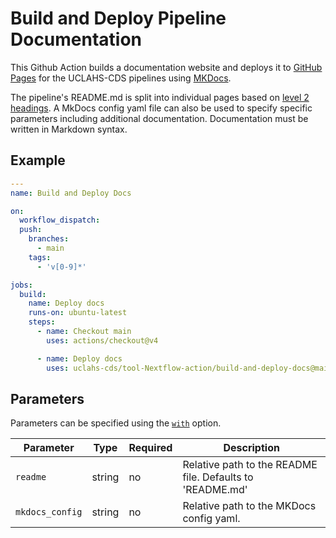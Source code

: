 # Build and Deploy Pipeline Documentation

This Github Action builds a documentation website and deploys it to [GitHub Pages](https://pages.github.com/) for the UCLAHS-CDS pipelines using [MKDocs](https://www.mkdocs.org/).

The pipeline's README.md is split into individual pages based on [level 2 headings](https://www.markdownguide.org/basic-syntax/#headings). A MkDocs config yaml file can also be used to specify specific parameters including additional documentation. Documentation must be written in Markdown syntax.

## Example

```yaml
---
name: Build and Deploy Docs

on:
  workflow_dispatch:
  push:
    branches:
      - main
    tags:
      - 'v[0-9]*'

jobs:
  build:
    name: Deploy docs
    runs-on: ubuntu-latest
    steps:
      - name: Checkout main
        uses: actions/checkout@v4

      - name: Deploy docs
        uses: uclahs-cds/tool-Nextflow-action/build-and-deploy-docs@main
```

## Parameters

Parameters can be specified using the [`with`](https://docs.github.com/en/actions/creating-actions/metadata-syntax-for-github-actions#runsstepswith) option.

| Parameter | Type | Required | Description |
| ---- | ---- | ---- | ---- |
| `readme` | string | no | Relative path to the README file. Defaults to 'README.md' |
| `mkdocs_config` | string | no | Relative path to the MKDocs config yaml. |
